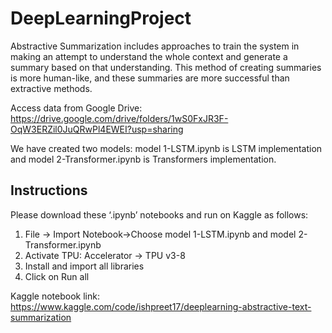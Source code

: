 # DeepLearningProject

Abstractive Summarization includes approaches to train the system in making an attempt to understand the whole context and generate a summary based on that understanding. This method of creating summaries is more human-like, and these summaries are more successful than extractive methods.

Access data from Google Drive: https://drive.google.com/drive/folders/1wS0FxJR3F-OqW3ERZil0JuQRwPl4EWEI?usp=sharing

We have created two models: model 1-LSTM.ipynb is LSTM implementation and model 2-Transformer.ipynb is Transformers implementation.

## Instructions

Please download these ‘.ipynb’ notebooks and run on Kaggle as follows:

1.	File -> Import Notebook->Choose model 1-LSTM.ipynb and model 2-Transformer.ipynb
2.	Activate TPU: Accelerator -> TPU v3-8
3.	Install and import all libraries
4.	Click on Run all

Kaggle notebook link: https://www.kaggle.com/code/ishpreet17/deeplearning-abstractive-text-summarization
